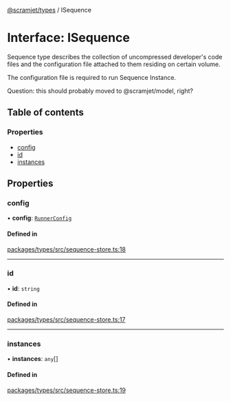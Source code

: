 [@scramjet/types](../README.md) / ISequence

# Interface: ISequence

Sequence type describes the collection
of uncompressed developer's code files
and the configuration file attached to them
residing on certain volume.

The configuration file is required to run
Sequence Instance.

Question: this should probably moved to @scramjet/model, right?

## Table of contents

### Properties

- [config](isequence.md#config)
- [id](isequence.md#id)
- [instances](isequence.md#instances)

## Properties

### config

• **config**: [`RunnerConfig`](../README.md#runnerconfig)

#### Defined in

[packages/types/src/sequence-store.ts:18](https://github.com/scramjet-cloud-platform/scramjet-csi-dev/blob/HEAD/packages/types/src/sequence-store.ts#L18)

___

### id

• **id**: `string`

#### Defined in

[packages/types/src/sequence-store.ts:17](https://github.com/scramjet-cloud-platform/scramjet-csi-dev/blob/HEAD/packages/types/src/sequence-store.ts#L17)

___

### instances

• **instances**: `any`[]

#### Defined in

[packages/types/src/sequence-store.ts:19](https://github.com/scramjet-cloud-platform/scramjet-csi-dev/blob/HEAD/packages/types/src/sequence-store.ts#L19)
